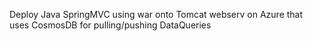 Deploy Java SpringMVC using war onto Tomcat webserv on Azure that uses CosmosDB for pulling/pushing DataQueries
